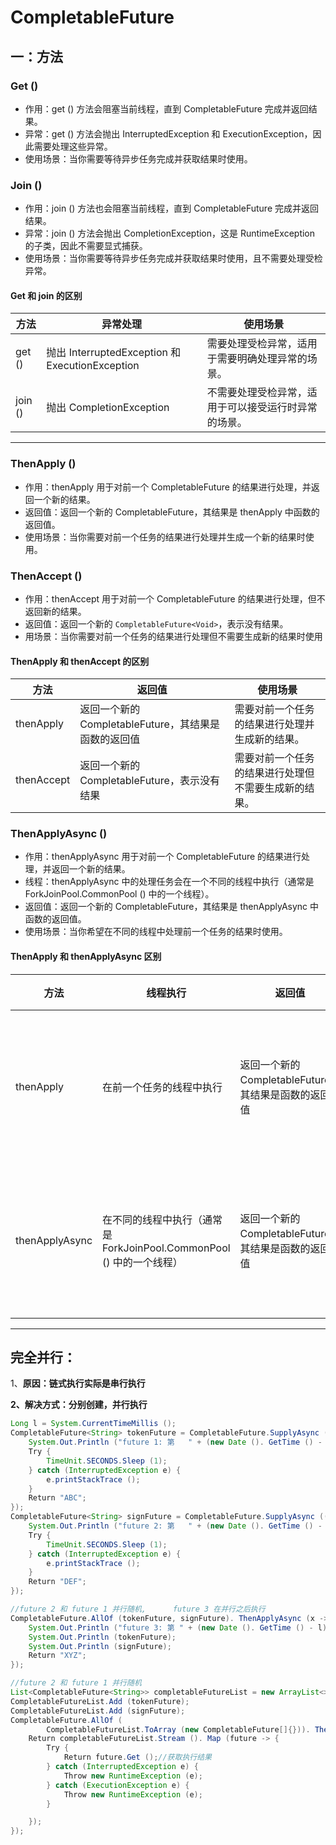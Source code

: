 # CompletableFuture
## 一：方法
### Get ()
+ 作用：get () 方法会阻塞当前线程，直到 CompletableFuture 完成并返回结果。
+ 异常：get () 方法会抛出 InterruptedException 和 ExecutionException，因此需要处理这些异常。
+ 使用场景：当你需要等待异步任务完成并获取结果时使用。

### Join ()
+ 作用：join () 方法也会阻塞当前线程，直到 CompletableFuture 完成并返回结果。
+ 异常：join () 方法会抛出 CompletionException，这是 RuntimeException 的子类，因此不需要显式捕获。
+ 使用场景：当你需要等待异步任务完成并获取结果时使用，且不需要处理受检异常。

#### Get 和 join 的区别

| 方法      | 异常处理                                         | 使用场景                       |
| ------- | -------------------------------------------- | -------------------------- |
| get ()  | 抛出 InterruptedException 和 ExecutionException | 需要处理受检异常，适用于需要明确处理异常的场景。   |
| join () | 抛出 CompletionException                       | 不需要处理受检异常，适用于可以接受运行时异常的场景。 |

---



### ThenApply ()
+ 作用：thenApply 用于对前一个 CompletableFuture 的结果进行处理，并返回一个新的结果。
+ 返回值：返回一个新的 CompletableFuture，其结果是 thenApply 中函数的返回值。
+ 使用场景：当你需要对前一个任务的结果进行处理并生成一个新的结果时使用。

### ThenAccept ()
+ 作用：thenAccept 用于对前一个 CompletableFuture 的结果进行处理，但不返回新的结果。
+ 返回值：返回一个新的 `CompletableFuture<Void>`，表示没有结果。
+  用场景：当你需要对前一个任务的结果进行处理但不需要生成新的结果时使用


#### ThenApply 和 thenAccept 的区别
| 方法 | 返回值 | 使用场景 |
| --- | --- | --- |
| thenApply | 返回一个新的 CompletableFuture，其结果是函数的返回值 | 需要对前一个任务的结果进行处理并生成新的结果。 |
| thenAccept | 返回一个新的 CompletableFuture<Void>，表示没有结果 | 需要对前一个任务的结果进行处理但不需要生成新的结果。 |


### ThenApplyAsync ()
+ 作用：thenApplyAsync 用于对前一个 CompletableFuture 的结果进行处理，并返回一个新的结果。
+ 线程：thenApplyAsync 中的处理任务会在一个不同的线程中执行（通常是 ForkJoinPool.CommonPool () 中的一个线程）。
+ 返回值：返回一个新的 CompletableFuture，其结果是 thenApplyAsync 中函数的返回值。
+ 使用场景：当你希望在不同的线程中处理前一个任务的结果时使用。

#### ThenApply 和 thenApplyAsync 区别
| 方法 | 线程执行 | 返回值 | 使用场景 |
| --- | --- | --- | --- |
| thenApply | 在前一个任务的线程中执行 | 返回一个新的 CompletableFuture，其结果是函数的返回值 | 希望在同一个线程中处理前一个任务的结果。 |
| thenApplyAsync | 在不同的线程中执行（通常是 ForkJoinPool.CommonPool () 中的一个线程） | 返回一个新的 CompletableFuture，其结果是函数的返回值 | 希望在不同的线程中处理前一个任务的结果。 |



---

## 完全并行：
1、**原因：链式执行实际是串行执行**

**2、解决方式：分别创建，并行执行**


```java
Long l = System.CurrentTimeMillis ();
CompletableFuture<String> tokenFuture = CompletableFuture.SupplyAsync (() -> {
    System.Out.Println ("future 1: 第   " + (new Date (). GetTime () - l) + "  毫秒：" + Thread.CurrentThread (). GetName ());
    Try {
        TimeUnit.SECONDS.Sleep (1);
    } catch (InterruptedException e) {
        e.printStackTrace ();
    }
    Return "ABC";
});
CompletableFuture<String> signFuture = CompletableFuture.SupplyAsync (() -> {
    System.Out.Println ("future 2: 第   " + (new Date (). GetTime () - l) + "  毫秒：" + Thread.CurrentThread (). GetName ());
    Try {
        TimeUnit.SECONDS.Sleep (1);
    } catch (InterruptedException e) {
        e.printStackTrace ();
    }
    Return "DEF";
});
```

```java
//future 2 和 future 1 并行随机,      future 3 在并行之后执行
CompletableFuture.AllOf (tokenFuture, signFuture). ThenApplyAsync (x -> {
    System.Out.Println ("future 3: 第 " + (new Date (). GetTime () - l) + " 毫秒：" + Thread.CurrentThread (). GetName ());
    System.Out.Println (tokenFuture);
    System.Out.Println (signFuture);
    Return "XYZ";
});
```


```java
//future 2 和 future 1 并行随机
List<CompletableFuture<String>> completableFutureList = new ArrayList<>();
CompletableFutureList.Add (tokenFuture);
CompletableFutureList.Add (signFuture);
CompletableFuture.AllOf (
        CompletableFutureList.ToArray (new CompletableFuture[]{})). ThenApplyAsync (x -> {
    Return completableFutureList.Stream (). Map (future -> {
        Try {
            Return future.Get ();//获取执行结果
        } catch (InterruptedException e) {
            Throw new RuntimeException (e);
        } catch (ExecutionException e) {
            Throw new RuntimeException (e);
        }

    });
});
```





